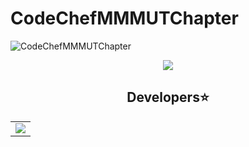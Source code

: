 # CodeChefMMMUTChapter

![CodeChefMMMUTChapter](https://socialify.git.ci/TusharKesarwani/CodeChefMMMUTChapter/image?description=1&descriptionEditable=A%20place%20for%20Coders.&font=Bitter&forks=1&issues=1&language=1&owner=1&pattern=Circuit%20Board&pulls=1&stargazers=1&theme=Light)

<p align="center">
  <a href="https://github.com/TusharKesarwani/CodeChefMMMUTChapter/">
    <img src="https://forthebadge.com/images/badges/check-it-out.svg">
   </a>
</p>

<h2 align=center>Developers⭐</h2> 
<table align="center">
<tr>
<td>
<a href="https://github.com/TusharKesarwani/CodeChefMMMUTChapter/graphs/contributors" align="center">
  <img src="https://contrib.rocks/image?repo=TusharKesarwani/CodeChefMMMUTChapter" />
</a>
</td>
</tr>
</table>
